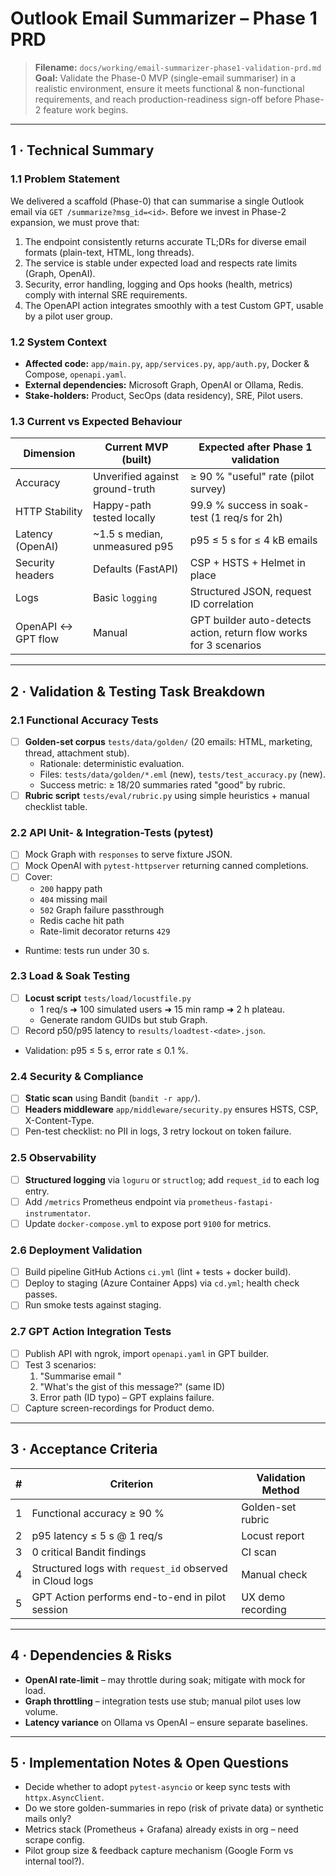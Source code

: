 # Outlook Email Summarizer – **Phase 1 PRD**

> **Filename:** `docs/working/email-summarizer-phase1-validation-prd.md`
> **Goal:** Validate the Phase-0 MVP (single-email summariser) in a realistic environment, ensure it meets functional & non-functional requirements, and reach production-readiness sign-off before Phase-2 feature work begins.

---

## 1 · Technical Summary

### 1.1 Problem Statement
We delivered a scaffold (Phase-0) that can summarise a single Outlook email via `GET /summarize?msg_id=<id>`.  Before we invest in Phase-2 expansion, we must prove that:

1.  The endpoint consistently returns accurate TL;DRs for diverse email formats (plain-text, HTML, long threads).
2.  The service is stable under expected load and respects rate limits (Graph, OpenAI).
3.  Security, error handling, logging and Ops hooks (health, metrics) comply with internal SRE requirements.
4.  The OpenAPI action integrates smoothly with a test Custom GPT, usable by a pilot user group.

### 1.2 System Context
- **Affected code:** `app/main.py`, `app/services.py`, `app/auth.py`, Docker & Compose, `openapi.yaml`.
- **External dependencies:** Microsoft Graph, OpenAI or Ollama, Redis.
- **Stake-holders:** Product, SecOps (data residency), SRE, Pilot users.

### 1.3 Current vs Expected Behaviour
| Dimension           | Current MVP (built)                                       | Expected after Phase 1 validation                               |
|---------------------|-----------------------------------------------------------|-----------------------------------------------------------------|
| Accuracy            | Unverified against ground-truth                           | ≥ 90 % "useful" rate (pilot survey)                              |
| HTTP Stability      | Happy-path tested locally                                 | 99.9 % success in soak-test (1 req/s for 2h)                     |
| Latency (OpenAI)    | ~1.5 s median, unmeasured p95                             | p95 ≤ 5 s for ≤ 4 kB emails                                      |
| Security headers    | Defaults (FastAPI)                                        | CSP + HSTS + Helmet in place                                    |
| Logs                | Basic `logging`                                           | Structured JSON, request ID correlation                          |
| OpenAPI ↔ GPT flow  | Manual                        | GPT builder auto-detects action, return flow works for 3 scenarios |

---

## 2 · Validation & Testing Task Breakdown

### 2.1 Functional Accuracy Tests
- [ ] **Golden-set corpus** `tests/data/golden/` (20 emails: HTML, marketing, thread, attachment stub).
  - Rationale: deterministic evaluation.
  - Files: `tests/data/golden/*.eml` (new), `tests/test_accuracy.py` (new).
  - Success metric: ≥ 18/20 summaries rated "good" by rubric.
- [ ] **Rubric script** `tests/eval/rubric.py` using simple heuristics + manual checklist table.

### 2.2 API Unit- & Integration-Tests (pytest)
- [ ] Mock Graph with `responses` to serve fixture JSON.
- [ ] Mock OpenAI with `pytest-httpserver` returning canned completions.
- [ ] Cover:
  - `200` happy path
  - `404` missing mail
  - `502` Graph failure passthrough
  - Redis cache hit path
  - Rate-limit decorator returns `429`
- Runtime: tests run under 30 s.

### 2.3 Load & Soak Testing
- [ ] **Locust script** `tests/load/locustfile.py`
  - 1 req/s ➜ 100 simulated users ➜ 15 min ramp ➜ 2 h plateau.
  - Generate random GUIDs but stub Graph.
- [ ] Record p50/p95 latency to `results/loadtest-<date>.json`.
- Validation: p95 ≤ 5 s, error rate ≤ 0.1 %.

### 2.4 Security & Compliance
- [ ] **Static scan** using Bandit (`bandit -r app/`).
- [ ] **Headers middleware** `app/middleware/security.py` ensures HSTS, CSP, X-Content-Type.
- [ ] Pen-test checklist: no PII in logs, 3 retry lockout on token failure.

### 2.5 Observability
- [ ] **Structured logging** via `loguru` or `structlog`; add `request_id` to each log entry.
- [ ] Add `/metrics` Prometheus endpoint via `prometheus-fastapi-instrumentator`.
- [ ] Update `docker-compose.yml` to expose port `9100` for metrics.

### 2.6 Deployment Validation
- [ ] Build pipeline GitHub Actions `ci.yml` (lint + tests + docker build).
- [ ] Deploy to staging (Azure Container Apps) via `cd.yml`; health check passes.
- [ ] Run smoke tests against staging.

### 2.7 GPT Action Integration Tests
- [ ] Publish API with ngrok, import `openapi.yaml` in GPT builder.
- [ ] Test 3 scenarios:
  1. "Summarise email <ID>"
  2. "What's the gist of this message?" (same ID)
  3. Error path (ID typo) – GPT explains failure.
- [ ] Capture screen-recordings for Product demo.

---

## 3 · Acceptance Criteria
| # | Criterion | Validation Method |
|---|-----------|-------------------|
| 1 | Functional accuracy ≥ 90 % | Golden-set rubric |
| 2 | p95 latency ≤ 5 s @ 1 req/s | Locust report |
| 3 | 0 critical Bandit findings | CI scan |
| 4 | Structured logs with `request_id` observed in Cloud logs | Manual check |
| 5 | GPT Action performs end-to-end in pilot session | UX demo recording |

---

## 4 · Dependencies & Risks
* **OpenAI rate-limit** – may throttle during soak; mitigate with mock for load.
* **Graph throttling** – integration tests use stub; manual pilot uses low volume.
* **Latency variance** on Ollama vs OpenAI – ensure separate baselines.

---

## 5 · Implementation Notes & Open Questions
* Decide whether to adopt `pytest-asyncio` or keep sync tests with `httpx.AsyncClient`.
* Do we store golden-summaries in repo (risk of private data) or synthetic mails only?
* Metrics stack (Prometheus + Grafana) already exists in org – need scrape config.
* Pilot group size & feedback capture mechanism (Google Form vs internal tool?). 